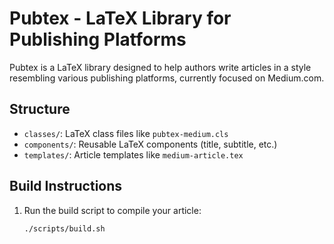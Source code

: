 # Pubtex - LaTeX Library for Publishing Platforms

Pubtex is a LaTeX library designed to help authors write articles in a style resembling various publishing platforms, currently focused on Medium.com.

## Structure

-   `classes/`: LaTeX class files like `pubtex-medium.cls`
-   `components/`: Reusable LaTeX components (title, subtitle, etc.)
-   `templates/`: Article templates like `medium-article.tex`

## Build Instructions

1. Run the build script to compile your article:
    ```bash
    ./scripts/build.sh
    ```
